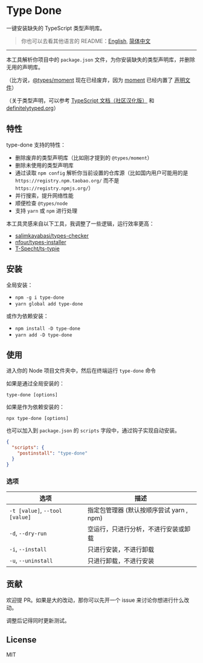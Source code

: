 # Type Done

一键安装缺失的 TypeScript 类型声明库。

> 你也可以去看其他语言的 README：[English](./README.md), [简体中文](./README.zh-hans.md)

---

本工具解析你项目中的 `package.json` 文件，为你安装缺失的类型声明库，并删除无用的声明库。

（比方说，[@types/moment](https://www.npmjs.com/package/@types/moment) 现在已经废弃，因为 [moment](https://github.com/moment/moment) 已经内置了 [声明文件](https://github.com/moment/moment/blob/develop/moment.d.ts)）

（关于类型声明，可以参考 [TypeScript 文档（社区汉化版）](https://zhongsp.gitbook.io/typescript-handbook/introduction) 和 [definitelytyped.org](http://definitelytyped.org/)）

## 特性

type-done 支持的特性：

- 删除废弃的类型声明库（比如刚才提到的 `@types/moment`）
- 删除未使用的类型声明库
- 通过读取 `npm config` 解析你当前设置的仓库源（比如国内用户可能用的是 `https://registry.npm.taobao.org/` 而不是 `https://registry.npmjs.org/`）
- 并行搜索，提升网络性能
- 顺便检查 `@types/node`
- 支持 `yarn` 或 `npm` 进行处理

本工具灵感来自以下工具，我调整了一些逻辑，运行效率更高：

- [salimkayabasi/types-checker](https://github.com/salimkayabasi/types-checker)
- [nfour/types-installer](https://github.com/nfour/types-installer)
- [T-Specht/ts-typie](https://github.com/T-Specht/ts-typie)

## 安装

全局安装：

- `npm -g i type-done`
- `yarn global add type-done`

或作为依赖安装：

- `npm install -D type-done`
- `yarn add -D type-done`

## 使用

进入你的 Node 项目文件夹中，然后在终端运行 `type-done` 命令

如果是通过全局安装的：

`type-done [options]`

如果是作为依赖安装的：

`npx type-done [options]`

也可以加入到 `package.json` 的 `scripts` 字段中，通过钩子实现自动安装。

```json
{
  "scripts": {
    "postinstall": "type-done"
  }
}
```

### 选项

| 选项                           | 描述                                     |
| ------------------------------ | ---------------------------------------- |
| `-t [value]`, `--tool [value]` | 指定包管理器 (默认按顺序尝试 yarn , npm) |
| `-d`, `--dry-run`              | 空运行，只进行分析，不进行安装或卸载     |
| `-i`, `--install`              | 只进行安装，不进行卸载                   |
| `-u`, `--uninstall`            | 只进行卸载，不进行安装                   |

## 贡献

欢迎提 PR。如果是大的改动，那你可以先开一个 issue 来讨论你想进行什么改动。

调整后记得同时更新测试。

## License

MIT
